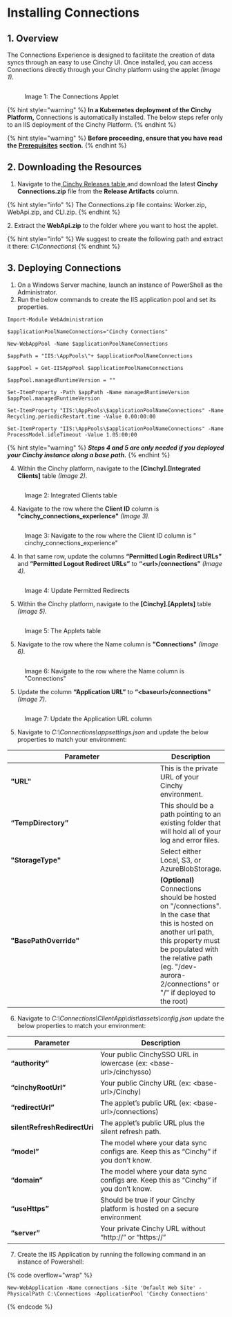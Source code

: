 # Installing Connections

## 1. Overview <a href="#setup" id="setup"></a>

The Connections Experience is designed to facilitate the creation of data syncs through an easy to use Cinchy UI. Once installed, you can access Connections directly through your Cinchy platform using the applet _(Image 1)._

<figure><img src="../../.gitbook/assets/image (248).png" alt=""><figcaption><p>Image 1: The Connections Applet</p></figcaption></figure>

{% hint style="warning" %}
**In a Kubernetes deployment of the Cinchy Platform,** Connections is automatically installed. The below steps refer only to an IIS deployment of the Cinchy Platform.
{% endhint %}

{% hint style="warning" %}
**Before proceeding, ensure that you have read the** [**Prerequisites**](broken-reference) **section.**
{% endhint %}

## 2. Downloading the Resources <a href="#setup" id="setup"></a>

1. Navigate to the[ Cinchy Releases table ](https://cinchy.net/Tables/1477?rowHeight=Expanded)and download the latest **Cinchy Connections.zip** file from the **Release Artifacts** column.

{% hint style="info" %}
The Connections.zip file contains: Worker.zip, WebApi.zip, and CLI.zip.
{% endhint %}

2\. Extract the **WebApi.zip** to the folder where you want to host the applet.

{% hint style="info" %}
We suggest to create the following path and extract it there: _C:\Connections\\_
{% endhint %}

## **3. Deploying Connections**

1. On a Windows Server machine, launch an instance of PowerShell as the Administrator.
2. Run the below commands to create the IIS application pool and set its properties.

```
Import-Module WebAdministration

$applicationPoolNameConnections="Cinchy Connections"

New-WebAppPool -Name $applicationPoolNameConnections

$appPath = "IIS:\AppPools\"+ $applicationPoolNameConnections

$appPool = Get-IISAppPool $applicationPoolNameConnections

$appPool.managedRuntimeVersion = ""

Set-ItemProperty -Path $appPath -Name managedRuntimeVersion $appPool.managedRuntimeVersion

Set-ItemProperty "IIS:\AppPools\$applicationPoolNameConnections" -Name Recycling.periodicRestart.time -Value 0.00:00:00

Set-ItemProperty "IIS:\AppPools\$applicationPoolNameConnections" -Name ProcessModel.idleTimeout -Value 1.05:00:00
```

{% hint style="warning" %}
_**Steps 4 and 5 are only needed if you deployed your Cinchy instance along a base path.**_
{% endhint %}

4. Within the Cinchy platform, navigate to the **\[Cinchy].\[Integrated Clients]** table _(Image 2)._

<figure><img src="../../.gitbook/assets/image (141).png" alt=""><figcaption><p>Image 2: Integrated Clients table</p></figcaption></figure>

4. Navigate to the row where the **Client ID** column is **"cinchy\_connections\_experience"** _(Image 3)._

<figure><img src="../../.gitbook/assets/image (246).png" alt=""><figcaption><p>Image 3: Navigate to the row where the Client ID column is " cinchy_connections_experience"</p></figcaption></figure>

4. In that same row, update the columns **“Permitted Login Redirect URLs”** and **“Permitted Logout Redirect URLs”** to **“\<url>/connections”** _(Image 4)._

<figure><img src="../../.gitbook/assets/image (127).png" alt=""><figcaption><p>Image 4: Update Permitted Redirects</p></figcaption></figure>

5. Within the Cinchy platform, navigate to the **\[Cinchy].\[Applets]** table _(Image 5)._&#x20;

<figure><img src="../../.gitbook/assets/image (514).png" alt=""><figcaption><p>Image 5: The Applets table</p></figcaption></figure>

5. Navigate to the row where the Name column is **"Connections"** _(Image 6)._&#x20;

<figure><img src="../../.gitbook/assets/image (17).png" alt=""><figcaption><p>Image 6: Navigate to the row where the Name column is "Connections" </p></figcaption></figure>

5. Update the column **“Application URL”** to **“\<baseurl>/connections”** _(Image 7)._

<figure><img src="../../.gitbook/assets/image (117).png" alt=""><figcaption><p>Image 7: Update the Application URL column</p></figcaption></figure>

5. Navigate to _C:\Connections\appsettings.json_ and update the below properties to match your environment:

<table><thead><tr><th width="381">Parameter</th><th>Description</th></tr></thead><tbody><tr><td><strong>"URL"</strong></td><td>This is the private URL of your Cinchy environment.</td></tr><tr><td><strong>“TempDirectory”</strong></td><td>This should be a path pointing to an existing folder that will hold all of your log and error files.</td></tr><tr><td><strong>"StorageType"</strong></td><td>Select either Local, S3, or AzureBlobStorage.</td></tr><tr><td><strong>"BasePathOverride"</strong></td><td><strong>(Optional)</strong> Connections should be hosted on "/connections". In the case that this is hosted on another url path, this property must be populated with the relative path (eg. "/dev-aurora-2/connections" or "/" if deployed to the root)</td></tr></tbody></table>

6. Navigate to _C:\Connections\ClientApp\dist\assets\config.json_ update the below properties to match your environment:

| Parameter                    | Description                                                                          |
| ---------------------------- | ------------------------------------------------------------------------------------ |
| **“authority”**              | Your public CinchySSO URL in lowercase (ex: \<base-url>/cinchysso)                   |
| **“cinchyRootUrl”**          | Your public Cinchy URL (ex: \<base-url>/Cinchy)                                      |
| **“redirectUrl”**            | The applet’s public URL (ex: \<base-url>/connections)                                |
| **silentRefreshRedirectUri** | The applet’s public URL plus the silent refresh path.                                |
| **“model”**                  | The model where your data sync configs are. Keep this as “Cinchy” if you don’t know. |
| **“domain”**                 | The model where your data sync configs are. Keep this as “Cinchy” if you don’t know. |
| **“useHttps”**               | Should be true if your Cinchy platform is hosted on a secure environment             |
| **“server”**                 | Your private Cinchy URL without “http://” or “https://”                              |

7. Create the IIS Application by running the following command in an instance of Powershell:

{% code overflow="wrap" %}
```
New-WebApplication -Name connections -Site 'Default Web Site' -PhysicalPath C:\Connections -ApplicationPool 'Cinchy Connections'
```
{% endcode %}
